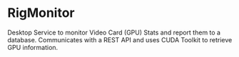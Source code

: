 # RigMonitor

Desktop Service to monitor Video Card (GPU) Stats and report them to a database. 
Communicates with a REST API and uses CUDA Toolkit to retrieve GPU information.

